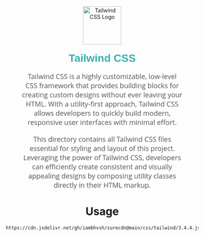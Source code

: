 <div align="center" style="margin: 40px;">
  <img src="https://tailwindcss.com/_next/static/media/tailwindcss-mark.3c5441fc7a190fb1800d4a5c7f07ba4b1345a9c8.svg" alt="Tailwind CSS Logo" height="100" width="100" />
  <h1 style="font-family: Arial, sans-serif; color: #38B2AC; margin-top: 20px;">Tailwind CSS</h1>
  <p style="font-family: 'Open Sans', sans-serif; color: #555; font-size: 18px; max-width: 600px; margin: 0 auto;">
    Tailwind CSS is a highly customizable, low-level CSS framework that provides building blocks for creating custom designs without ever leaving your HTML. With a utility-first approach, Tailwind CSS allows developers to quickly build modern, responsive user interfaces with minimal effort.
  </p>
  <p style="font-family: 'Open Sans', sans-serif; color: #555; font-size: 18px; max-width: 600px; margin: 20px auto 0;">
    This directory contains all Tailwind CSS files essential for styling and layout of this project. Leveraging the power of Tailwind CSS, developers can efficiently create consistent and visually appealing designs by composing utility classes directly in their HTML markup.
  </p>
</div>

<h1 align="center">Usage</h1>

``` html
https://cdn.jsdelivr.net/gh/iambhvsh/surecdn@main/css/tailwind/3.4.4.js
```
